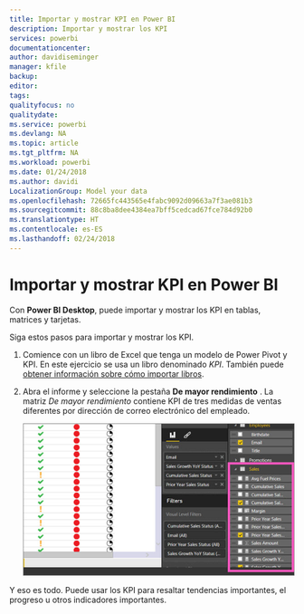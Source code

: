 ```yaml
---
title: Importar y mostrar KPI en Power BI
description: Importar y mostrar los KPI
services: powerbi
documentationcenter: 
author: davidiseminger
manager: kfile
backup: 
editor: 
tags: 
qualityfocus: no
qualitydate: 
ms.service: powerbi
ms.devlang: NA
ms.topic: article
ms.tgt_pltfrm: NA
ms.workload: powerbi
ms.date: 01/24/2018
ms.author: davidi
LocalizationGroup: Model your data
ms.openlocfilehash: 72665fc443565e4fabc9092d09663a7f3ae081b3
ms.sourcegitcommit: 88c8ba8dee4384ea7bff5cedcad67fce784d92b0
ms.translationtype: HT
ms.contentlocale: es-ES
ms.lasthandoff: 02/24/2018
---
```

# <a name="import-and-display-kpis-in-power-bi"></a>Importar y mostrar KPI en Power BI
Con **Power BI Desktop**, puede importar y mostrar los KPI en tablas, matrices y tarjetas.

Siga estos pasos para importar y mostrar los KPI.

1. Comience con un libro de Excel que tenga un modelo de Power Pivot y KPI. En este ejercicio se usa un libro denominado *KPI*. También puede [obtener información sobre cómo importar libros](desktop-import-excel-workbooks.md).  
2. Abra el informe y seleccione la pestaña **De mayor rendimiento** .  La matriz *De mayor rendimiento* contiene KPI de tres medidas de ventas diferentes por dirección de correo electrónico del empleado.  
   
    ![](media/desktop-import-and-display-kpis/desktoppreviewfeatureon.jpg)

Y eso es todo. Puede usar los KPI para resaltar tendencias importantes, el progreso u otros indicadores importantes.

